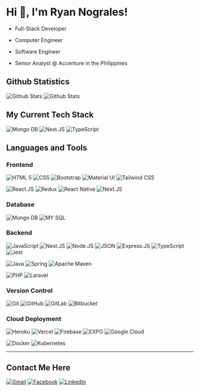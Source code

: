# Hi 👋, I'm Ryan Nograles!

* Full-Stack Developer

* Computer Engineer

* Software Engineer

* Senior Analyst @ Accenture in the Philippines

## Github Statistics
![Github Stats](https://github-readme-stats.vercel.app/api/top-langs/?username=rbnograles)
![Github Stats](https://github-profile-summary-cards.vercel.app/api/cards/profile-details?username=rbnograles&theme=vue)


## My Current Tech Stack
![Mongo DB](https://img.shields.io/badge/MongoDB-4EA94B?style=for-the-badge&logo=mongodb&logoColor=white)
![Nest.JS](https://img.shields.io/badge/nestjs-E0234E?style=for-the-badge&logo=nestjs&logoColor=white)
![TypeScript](https://img.shields.io/badge/typescript%20-%23007ACC.svg?&style=for-the-badge&logo=typescript&logoColor=white)

## Languages and Tools

### Frontend

![HTML 5](https://img.shields.io/badge/HTML5-E34F26?style=for-the-badge&logo=html5&logoColor=white)
![CSS](https://img.shields.io/badge/CSS3-1572B6?style=for-the-badge&logo=css3&logoColor=white)
![Bootstrap](https://img.shields.io/badge/Bootstrap-563D7C?style=for-the-badge&logo=bootstrap&logoColor=white)
![Material UI](https://img.shields.io/badge/Material%20UI-007FFF?style=for-the-badge&logo=mui&logoColor=white)
![Tailwind CSS](https://img.shields.io/badge/Tailwind_CSS-38B2AC?style=for-the-badge&logo=tailwind-css&logoColor=white)

![React.JS](https://img.shields.io/badge/React-20232A?style=for-the-badge&logo=react&logoColor=61DAFB)
![Redux](https://img.shields.io/badge/Redux-593D88?style=for-the-badge&logo=redux&logoColor=white)
![React Native](https://img.shields.io/badge/React_Native-20232A?style=for-the-badge&logo=react&logoColor=61DAFB)
![Next.JS](https://img.shields.io/badge/next.js-000000?style=for-the-badge&logo=nextdotjs&logoColor=white)

### Database

![Mongo DB](https://img.shields.io/badge/MongoDB-4EA94B?style=for-the-badge&logo=mongodb&logoColor=white)
![MY SQL](https://img.shields.io/badge/MySQL-005C84?style=for-the-badge&logo=mysql&logoColor=white)

### Backend

![JavaScript](https://img.shields.io/badge/JavaScript-323330?style=for-the-badge&logo=javascript&logoColor=F7DF1E)
![Nest.JS](https://img.shields.io/badge/nestjs-E0234E?style=for-the-badge&logo=nestjs&logoColor=white)
![Node.JS](https://img.shields.io/badge/Node.js-339933?style=for-the-badge&logo=nodedotjs&logoColor=white)
![JSON](https://img.shields.io/badge/json-5E5C5C?style=for-the-badge&logo=json&logoColor=white)
![Express.JS](https://img.shields.io/badge/Express.js-000000?style=for-the-badge&logo=express&logoColor=white)
![TypeScript](https://img.shields.io/badge/TypeScript-007ACC?style=for-the-badge&logo=typescript&logoColor=white)
![Jest](https://img.shields.io/badge/Jest-C21325?style=for-the-badge&logo=jest&logoColor=white)

![Java](https://img.shields.io/badge/java-%23ED8B00.svg?style=for-the-badge&logo=java&logoColor=white)
![Spring](https://img.shields.io/badge/spring-%236DB33F.svg?style=for-the-badge&logo=spring&logoColor=white)
![Apache Maven](https://img.shields.io/badge/Apache%20Maven-C71A36?style=for-the-badge&logo=Apache%20Maven&logoColor=white)

![PHP](https://img.shields.io/badge/PHP-777BB4?style=for-the-badge&logo=php&logoColor=white)
![Laravel](https://img.shields.io/badge/Laravel-FF2D20?style=for-the-badge&logo=laravel&logoColor=white)

### Version Control
![Git](https://img.shields.io/badge/git-%23F05033.svg?style=for-the-badge&logo=git&logoColor=white)
![GitHub](https://img.shields.io/badge/github-%23121011.svg?style=for-the-badge&logo=github&logoColor=white)
![GitLab](https://img.shields.io/badge/gitlab-%23181717.svg?style=for-the-badge&logo=gitlab&logoColor=white)
![Bitbucket](https://img.shields.io/badge/bitbucket-%230047B3.svg?style=for-the-badge&logo=bitbucket&logoColor=white)

### Cloud Deployment

![Heroku](https://img.shields.io/badge/Heroku-430098?style=for-the-badge&logo=heroku&logoColor=white)
![Vercel](https://img.shields.io/badge/Vercel-000000?style=for-the-badge&logo=vercel&logoColor=white)
![Firebase](https://img.shields.io/badge/firebase-ffca28?style=for-the-badge&logo=firebase&logoColor=black)
![EXPO](https://img.shields.io/badge/Expo-1B1F23?style=for-the-badge&logo=expo&logoColor=white)
![Google Cloud](https://img.shields.io/badge/Google_Cloud-4285F4?style=for-the-badge&logo=google-cloud&logoColor=white)

![Docker](https://img.shields.io/badge/Docker-2CA5E0?style=for-the-badge&logo=docker&logoColor=white)
![Kubernetes](https://img.shields.io/badge/kubernetes-326ce5.svg?&style=for-the-badge&logo=kubernetes&logoColor=white)

---
## Contact Me Here
[![Gmail](https://img.shields.io/badge/Gmail-D14836?style=for-the-badge&logo=gmail&logoColor=white)](https://mail.google.com/mail/u/0/#inbox?compose=CllgCJvqKBnDfZMtHqZwvKbPfZRrZgtnQKFQWFgffJWHbzWsfhFSQhFGWKwBBfrtgFppjVDxPTL)
[![Facebook](https://img.shields.io/badge/facebook-%231877F2.svg?&style=for-the-badge&logo=facebook&logoColor=white)](https://www.facebook.com/nayr.selargon/) 
[![LinkedIn](https://img.shields.io/badge/linkedin-%230077B5.svg?&style=for-the-badge&logo=linkedin&logoColor=white)](https://www.linkedin.com/in/ryan-nograles-63b00221a/)
